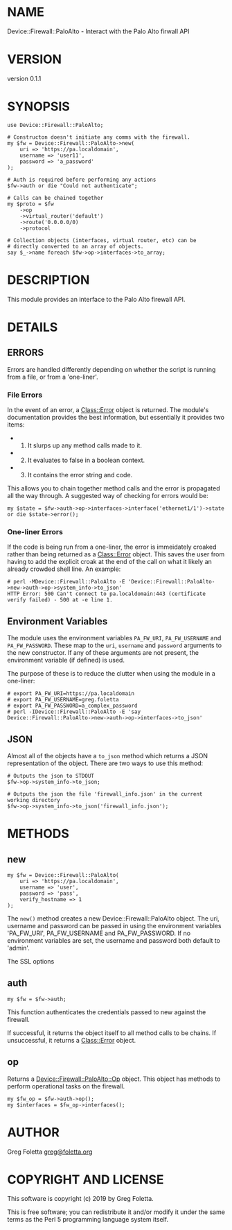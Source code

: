 # NAME

Device::Firewall::PaloAlto - Interact with the Palo Alto firwall API

# VERSION

version 0.1.1

# SYNOPSIS

    use Device::Firewall::PaloAlto;

    # Constructon doesn't initiate any comms with the firewall.    
    my $fw = Device::Firewall::PaloAlto->new(
        uri => 'https://pa.localdomain',
        username => 'user11',
        password => 'a_password'
    );

    # Auth is required before performing any actions
    $fw->auth or die "Could not authenticate";

    # Calls can be chained together
    my $proto = $fw
        ->op
        ->virtual_router('default')
        ->route('0.0.0.0/0)
        ->protocol

    # Collection objects (interfaces, virtual router, etc) can be 
    # directly converted to an array of objects.
    say $_->name foreach $fw->op->interfaces->to_array;

# DESCRIPTION

This module provides an interface to the Palo Alto firewall API.

# DETAILS

## ERRORS 

Errors are handled differently depending on whether the script is running from a file, or from a 'one-liner'.

### File Errors

In the event of an error, a [Class::Error](https://metacpan.org/pod/Class::Error) object is returned. The module's documentation provides the best information, but essentially it provides two items:

- 1. It slurps up any method calls made to it.
- 2. It evaluates to false in a boolean context.
- 3. It contains the error string and code.

This allows you to chain together method calls and the error is propagated all the way through. A suggested way of checking for errors would be:

    my $state = $fw->auth->op->interfaces->interface('ethernet1/1')->state or die $state->error();

### One-liner Errors

If the code is being run from a one-liner, the error is immeidately croaked rather than being returned as a [Class::Error](https://metacpan.org/pod/Class::Error) object. This saves the user from having to add the explicit croak at the end of the call on what it likely an already crowded shell line. An example:

    # perl -MDevice::Firewall::PaloAlto -E 'Device::Firewall::PaloAlto->new->auth->op->system_info->to_json'         
    HTTP Error: 500 Can't connect to pa.localdomain:443 (certificate verify failed) - 500 at -e line 1.

## Environment Variables

The module uses the environment variables `PA_FW_URI`, `PA_FW_USERNAME` and `PA_FW_PASSWORD`. These map to the `uri`, `username` and `password` arguments to the new constructor. If any of these arguments are not present, the environment variable (if defined) is used.

The purpose of these is to reduce the clutter when using the module in a one-liner:

    # export PA_FW_URI=https://pa.localdomain
    # export PA_FW_USERNAME=greg.foletta
    # export PA_FW_PASSWORD=a_complex_password
    # perl -IDevice::Firewall::PaloAlto -E 'say Device::Firewall::PaloAlto->new->auth->op->interfaces->to_json'

## JSON

Almost all of the objects have a `to_json` method which returns a JSON representation of the object. There are two ways to use this method:

    # Outputs the json to STDOUT
    $fw->op->system_info->to_json;

    # Outputs the json the file 'firewall_info.json' in the current working directory
    $fw->op->system_info->to_json('firewall_info.json');

# METHODS

## new

    my $fw = Device::Firewall::PaloAlto(
        uri => 'https://pa.localdomain',
        username => 'user',
        password => 'pass',
        verify_hostname => 1
    );

The `new()` method creates a new Device::Firewall::PaloAlto object. The uri, username and password can be
passed in using the environment variables 'PA\_FW\_URI', PA\_FW\_USERNAME and PA\_FW\_PASSWORD. If no environment
variables are set, the username and password both default to 'admin'.

The SSL options 

## auth

    my $fw = $fw->auth;

This function authenticates the credentials passed to new against the firewall.

If successful, it returns the object itself to all method calls to be chains. If unsuccessful, it returns a [Class::Error](https://metacpan.org/pod/Class::Error) object.

## op

Returns a [Device::Firewall::PaloAlto::Op](https://metacpan.org/pod/Device::Firewall::PaloAlto::Op) object. This object has methods to perform operational tasks on the firewall.

    my $fw_op = $fw->auth->op();
    my $interfaces = $fw_op->interfaces();

# AUTHOR

Greg Foletta <greg@foletta.org>

# COPYRIGHT AND LICENSE

This software is copyright (c) 2019 by Greg Foletta.

This is free software; you can redistribute it and/or modify it under
the same terms as the Perl 5 programming language system itself.
